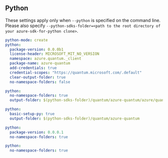 ## Python

These settings apply only when `--python` is specified on the command line.
Please also specify `--python-sdks-folder=<path to the root directory of your azure-sdk-for-python clone>`.

``` yaml $(python)
python-mode: create
python:
  package-version: 0.0.0b1
  license-header: MICROSOFT_MIT_NO_VERSION
  namespace: azure.quantum._client
  package-name: azure-quantum
  add-credentials: true
  credential-scopes: "https://quantum.microsoft.com/.default"
  clear-output-folder: true
  no-namespace-folders: false
```

```yaml $(python) && $(python-mode) == 'update'
python:
  no-namespace-folders: true
  output-folder: $(python-sdks-folder)/quantum/azure-quantum/azure/quantum/_client
```

```yaml $(python) && $(python-mode) == 'create'
python:
  basic-setup-py: true
  output-folder: $(python-sdks-folder)/quantum/azure-quantum
```

```yaml $(python) && $(python-mode) == 'cli'
python:
  package-version: 0.0.0.1
  no-namespace-folders: true
```

```yaml $(python) && $(python-mode) == 'pythonSdk'
python:
  no-namespace-folders: true
```
